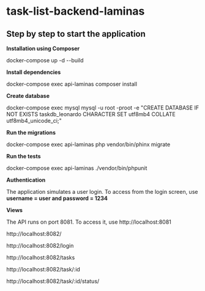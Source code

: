 # task-list-backend-laminas

## Step by step to start the application

**Installation using Composer**

docker-compose up -d --build


**Install dependencies**

docker-compose exec api-laminas composer install


**Create database**

docker-compose exec mysql mysql -u root -proot -e "CREATE DATABASE IF NOT EXISTS taskdb_leonardo CHARACTER SET utf8mb4 COLLATE utf8mb4_unicode_ci;"


**Run the migrations**

docker-compose exec api-laminas php vendor/bin/phinx migrate


**Run the tests**

docker-compose exec api-laminas ./vendor/bin/phpunit


**Authentication**

The application simulates a user login. To access from the login screen, use **username = user and password = 1234**

**Views**

The API runs on port 8081. To access it, use http://localhost:8081

http://localhost:8082/

http://localhost:8082/login

http://localhost:8082/tasks

http://localhost:8082/task/:id

http://localhost:8082/task/:id/status/
